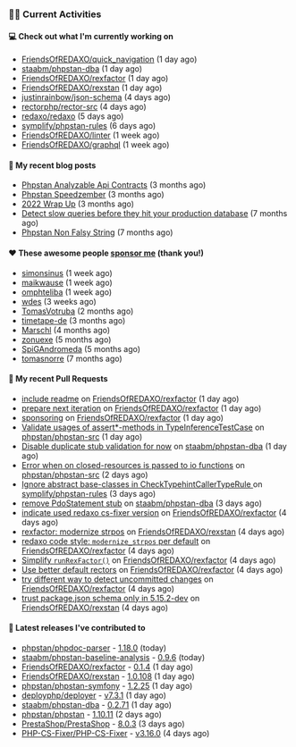 ### 👨‍💻 Current Activities


#### 💻 Check out what I'm currently working on

- [FriendsOfREDAXO/quick_navigation](https://github.com/FriendsOfREDAXO/quick_navigation) (1 day ago)
- [staabm/phpstan-dba](https://github.com/staabm/phpstan-dba) (1 day ago)
- [FriendsOfREDAXO/rexfactor](https://github.com/FriendsOfREDAXO/rexfactor) (1 day ago)
- [FriendsOfREDAXO/rexstan](https://github.com/FriendsOfREDAXO/rexstan) (1 day ago)
- [justinrainbow/json-schema](https://github.com/justinrainbow/json-schema) (4 days ago)
- [rectorphp/rector-src](https://github.com/rectorphp/rector-src) (4 days ago)
- [redaxo/redaxo](https://github.com/redaxo/redaxo) (5 days ago)
- [symplify/phpstan-rules](https://github.com/symplify/phpstan-rules) (6 days ago)
- [FriendsOfREDAXO/linter](https://github.com/FriendsOfREDAXO/linter) (1 week ago)
- [FriendsOfREDAXO/graphql](https://github.com/FriendsOfREDAXO/graphql) (1 week ago)


#### 📜 My recent blog posts

- [Phpstan Analyzable Api Contracts](https://staabm.github.io/2022/12/29/phpstan-analyzable-api-contracts.html) (3 months ago)
- [Phpstan Speedzember](https://staabm.github.io/2022/12/23/phpstan-speedzember.html) (3 months ago)
- [2022 Wrap Up](https://staabm.github.io/2022/12/20/2022-wrap-up.html) (3 months ago)
- [Detect slow queries before they hit your production database](https://staabm.github.io/2022/08/16/phpstan-dba-query-plan-analysis.html) (7 months ago)
- [Phpstan Non Falsy String](https://staabm.github.io/2022/08/11/phpstan-non-falsy-string.html) (7 months ago)


#### ❤️ These awesome people [sponsor me](https://github.com/sponsors/staabm) (thank you!)

- [simonsinus](https://github.com/simonsinus) (1 week ago)
- [maikwause](https://github.com/maikwause) (1 week ago)
- [omphteliba](https://github.com/omphteliba) (1 week ago)
- [wdes](https://github.com/wdes) (3 weeks ago)
- [TomasVotruba](https://github.com/TomasVotruba) (2 months ago)
- [timetape-de](https://github.com/timetape-de) (3 months ago)
- [Marschl](https://github.com/Marschl) (4 months ago)
- [zonuexe](https://github.com/zonuexe) (5 months ago)
- [SpiGAndromeda](https://github.com/SpiGAndromeda) (5 months ago)
- [tomasnorre](https://github.com/tomasnorre) (7 months ago)


#### 🔨 My recent Pull Requests

- [include readme](https://github.com/FriendsOfREDAXO/rexfactor/pull/62) on [FriendsOfREDAXO/rexfactor](https://github.com/FriendsOfREDAXO/rexfactor) (1 day ago)
- [prepare next iteration](https://github.com/FriendsOfREDAXO/rexfactor/pull/61) on [FriendsOfREDAXO/rexfactor](https://github.com/FriendsOfREDAXO/rexfactor) (1 day ago)
- [sponsoring](https://github.com/FriendsOfREDAXO/rexfactor/pull/60) on [FriendsOfREDAXO/rexfactor](https://github.com/FriendsOfREDAXO/rexfactor) (1 day ago)
- [Validate usages of assert*-methods in TypeInferenceTestCase](https://github.com/phpstan/phpstan-src/pull/2326) on [phpstan/phpstan-src](https://github.com/phpstan/phpstan-src) (1 day ago)
- [Disable duplicate stub validation for now](https://github.com/staabm/phpstan-dba/pull/595) on [staabm/phpstan-dba](https://github.com/staabm/phpstan-dba) (1 day ago)
- [Error when on closed-resources is passed to io functions](https://github.com/phpstan/phpstan-src/pull/2322) on [phpstan/phpstan-src](https://github.com/phpstan/phpstan-src) (2 days ago)
- [Ignore abstract base-classes in CheckTypehintCallerTypeRule  ](https://github.com/symplify/phpstan-rules/pull/26) on [symplify/phpstan-rules](https://github.com/symplify/phpstan-rules) (3 days ago)
- [remove PdoStatement stub](https://github.com/staabm/phpstan-dba/pull/594) on [staabm/phpstan-dba](https://github.com/staabm/phpstan-dba) (3 days ago)
- [indicate used redaxo cs-fixer version](https://github.com/FriendsOfREDAXO/rexfactor/pull/56) on [FriendsOfREDAXO/rexfactor](https://github.com/FriendsOfREDAXO/rexfactor) (4 days ago)
- [rexfactor: modernize strpos](https://github.com/FriendsOfREDAXO/rexstan/pull/466) on [FriendsOfREDAXO/rexstan](https://github.com/FriendsOfREDAXO/rexstan) (4 days ago)
- [redaxo code style: `modernize_strpos` per default](https://github.com/FriendsOfREDAXO/rexfactor/pull/54) on [FriendsOfREDAXO/rexfactor](https://github.com/FriendsOfREDAXO/rexfactor) (4 days ago)
- [Simplify `runRexFactor()`](https://github.com/FriendsOfREDAXO/rexfactor/pull/53) on [FriendsOfREDAXO/rexfactor](https://github.com/FriendsOfREDAXO/rexfactor) (4 days ago)
- [Use better default rectors](https://github.com/FriendsOfREDAXO/rexfactor/pull/52) on [FriendsOfREDAXO/rexfactor](https://github.com/FriendsOfREDAXO/rexfactor) (4 days ago)
- [try different way to detect uncommitted changes](https://github.com/FriendsOfREDAXO/rexfactor/pull/51) on [FriendsOfREDAXO/rexfactor](https://github.com/FriendsOfREDAXO/rexfactor) (4 days ago)
- [trust package.json schema only in 5.15.2-dev](https://github.com/FriendsOfREDAXO/rexstan/pull/464) on [FriendsOfREDAXO/rexstan](https://github.com/FriendsOfREDAXO/rexstan) (4 days ago)


#### 🔭 Latest releases I've contributed to

- [phpstan/phpdoc-parser](https://github.com/phpstan/phpdoc-parser) - [1.18.0](https://github.com/phpstan/phpdoc-parser/releases/tag/1.18.0) (today)
- [staabm/phpstan-baseline-analysis](https://github.com/staabm/phpstan-baseline-analysis) - [0.9.6](https://github.com/staabm/phpstan-baseline-analysis/releases/tag/0.9.6) (today)
- [FriendsOfREDAXO/rexfactor](https://github.com/FriendsOfREDAXO/rexfactor) - [0.1.4](https://github.com/FriendsOfREDAXO/rexfactor/releases/tag/0.1.4) (1 day ago)
- [FriendsOfREDAXO/rexstan](https://github.com/FriendsOfREDAXO/rexstan) - [1.0.108](https://github.com/FriendsOfREDAXO/rexstan/releases/tag/1.0.108) (1 day ago)
- [phpstan/phpstan-symfony](https://github.com/phpstan/phpstan-symfony) - [1.2.25](https://github.com/phpstan/phpstan-symfony/releases/tag/1.2.25) (1 day ago)
- [deployphp/deployer](https://github.com/deployphp/deployer) - [v7.3.1](https://github.com/deployphp/deployer/releases/tag/v7.3.1) (1 day ago)
- [staabm/phpstan-dba](https://github.com/staabm/phpstan-dba) - [0.2.71](https://github.com/staabm/phpstan-dba/releases/tag/0.2.71) (1 day ago)
- [phpstan/phpstan](https://github.com/phpstan/phpstan) - [1.10.11](https://github.com/phpstan/phpstan/releases/tag/1.10.11) (2 days ago)
- [PrestaShop/PrestaShop](https://github.com/PrestaShop/PrestaShop) - [8.0.3](https://github.com/PrestaShop/PrestaShop/releases/tag/8.0.3) (3 days ago)
- [PHP-CS-Fixer/PHP-CS-Fixer](https://github.com/PHP-CS-Fixer/PHP-CS-Fixer) - [v3.16.0](https://github.com/PHP-CS-Fixer/PHP-CS-Fixer/releases/tag/v3.16.0) (4 days ago)
